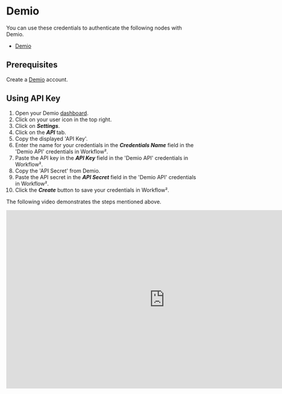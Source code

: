 # Demio

You can use these credentials to authenticate the following nodes with Demio.
- [Demio](/workflow/integrations/nodes/workflow-nodes-base.demio/)


## Prerequisites

Create a [Demio](https://demio.com/) account.

## Using API Key

1. Open your Demio [dashboard](https://my.demio.com/manage/dashboard).
2. Click on your user icon in the top right.
3. Click on ***Settings***.
4. Click on the ***API*** tab.
5. Copy the displayed 'API Key'.
6. Enter the name for your credentials in the ***Credentials Name*** field in the 'Demio API' credentials in Workflow².
7. Paste the API key in the ***API Key*** field in the 'Demio API' credentials in Workflow².
8. Copy the 'API Secret' from Demio.
9. Paste the API secret in the ***API Secret*** field in the 'Demio API' credentials in Workflow².
10. Click the ***Create*** button to save your credentials in Workflow².

The following video demonstrates the steps mentioned above.

<div class="video-container">
<iframe width="840" height="472.5" src="https://www.youtube.com/embed/qcl8mZAmK2I" frameborder="0" allow="accelerometer; autoplay; clipboard-write; encrypted-media; gyroscope; picture-in-picture" allowfullscreen></iframe>
</div>
